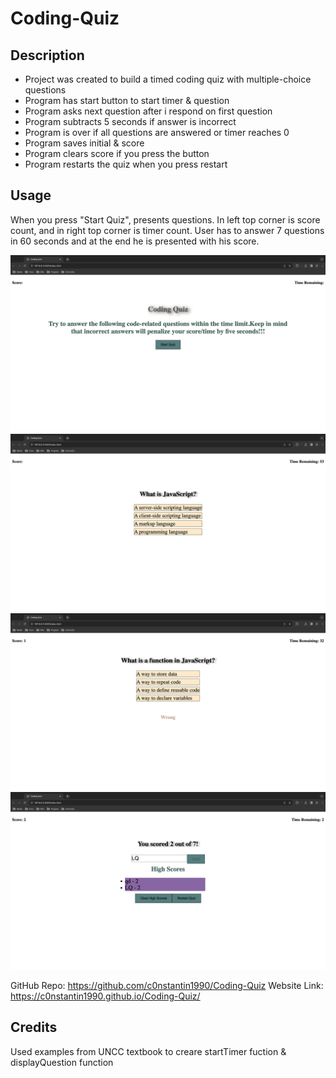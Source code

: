 # Coding-Quiz

## Description

- Project was created to build a timed coding quiz with multiple-choice questions
- Program has start button to start timer & question
- Program asks next question after i respond on first question
- Program subtracts 5 seconds if answer is incorrect
- Program is over if all questions are answered or timer reaches 0
- Program saves initial & score
- Program clears score if you press the button
- Program restarts the quiz when you press restart

## Usage

When you press "Start Quiz", presents questions. In left top corner is score count, and in right top corner is timer count. User has to answer 7 questions in 60 seconds and at the end he is presented with his score.

![Start](/assets/screenshots/initial.png)
![Question](/assets/screenshots/question.png)
![Wrong Answer](/assets/screenshots/wrong.png)
![Save Score](/assets/screenshots/save-score.png)

GitHub Repo: https://github.com/c0nstantin1990/Coding-Quiz
Website Link: https://c0nstantin1990.github.io/Coding-Quiz/

## Credits

Used examples from UNCC textbook to creare startTimer fuction & displayQuestion function
